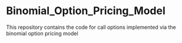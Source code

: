 # Binomial_Option_Pricing_Model
This repository contains the code for call options implemented via the binomial option pricing model
